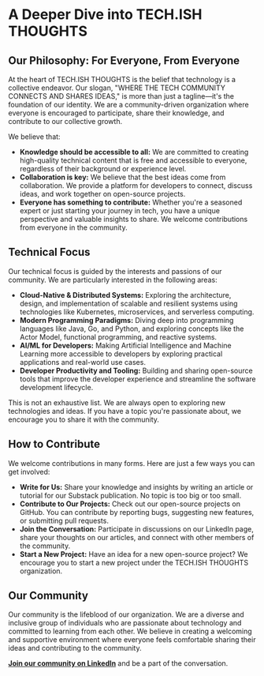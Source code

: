 
# A Deeper Dive into TECH.ISH THOUGHTS

## Our Philosophy: For Everyone, From Everyone

At the heart of TECH.ISH THOUGHTS is the belief that technology is a collective endeavor. Our slogan, "WHERE THE TECH COMMUNITY CONNECTS AND SHARES IDEAS," is more than just a tagline—it's the foundation of our identity. We are a community-driven organization where everyone is encouraged to participate, share their knowledge, and contribute to our collective growth.

We believe that:

- **Knowledge should be accessible to all:** We are committed to creating high-quality technical content that is free and accessible to everyone, regardless of their background or experience level.
- **Collaboration is key:** We believe that the best ideas come from collaboration. We provide a platform for developers to connect, discuss ideas, and work together on open-source projects.
- **Everyone has something to contribute:** Whether you're a seasoned expert or just starting your journey in tech, you have a unique perspective and valuable insights to share. We welcome contributions from everyone in the community.

## Technical Focus

Our technical focus is guided by the interests and passions of our community. We are particularly interested in the following areas:

- **Cloud-Native & Distributed Systems:** Exploring the architecture, design, and implementation of scalable and resilient systems using technologies like Kubernetes, microservices, and serverless computing.
- **Modern Programming Paradigms:** Diving deep into programming languages like Java, Go, and Python, and exploring concepts like the Actor Model, functional programming, and reactive systems.
- **AI/ML for Developers:** Making Artificial Intelligence and Machine Learning more accessible to developers by exploring practical applications and real-world use cases.
- **Developer Productivity and Tooling:** Building and sharing open-source tools that improve the developer experience and streamline the software development lifecycle.

This is not an exhaustive list. We are always open to exploring new technologies and ideas. If you have a topic you're passionate about, we encourage you to share it with the community.

## How to Contribute

We welcome contributions in many forms. Here are just a few ways you can get involved:

- **Write for Us:** Share your knowledge and insights by writing an article or tutorial for our Substack publication. No topic is too big or too small.
- **Contribute to Our Projects:** Check out our open-source projects on GitHub. You can contribute by reporting bugs, suggesting new features, or submitting pull requests.
- **Join the Conversation:** Participate in discussions on our LinkedIn page, share your thoughts on our articles, and connect with other members of the community.
- **Start a New Project:** Have an idea for a new open-source project? We encourage you to start a new project under the TECH.ISH THOUGHTS organization.

## Our Community

Our community is the lifeblood of our organization. We are a diverse and inclusive group of individuals who are passionate about technology and committed to learning from each other. We believe in creating a welcoming and supportive environment where everyone feels comfortable sharing their ideas and contributing to the community.

**[Join our community on LinkedIn](https://www.linkedin.com/company/tech-ish-thoughts)** and be a part of the conversation.
